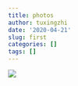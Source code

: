 ```yaml
---
title: photos
author: tuxingzhi
date: '2020-04-21'
slug: first
categories: []
tags: []
---
```

![](/post/2020-04-21-first_files/3F4A9DEA3D46EE62480B552412385EE5.jpg)